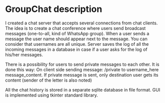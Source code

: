# GroupChat description
I created a chat server that accepts several connections from chat clients. The idea
is to create a chat conference where users send broadcast messages (one-to-all, kind of
WhatsApp group). When a user sends a message the user name should appear next to the
message. You can consider that usernames are all unique. 
Server saves the log of all the incoming messages in a database in case if a user asks for 
the log of his/her messages. 

There is a possibility for users to send private messages to each other. It is done this way: 
On client side sending message: /private to username_here message_content. If private message 
is sent, only destination user gets its content (sender of the letter is also noted)

All the chat history is stored in a separate sqlite database in file format.
GUI is implemented using tkinter standard library.

